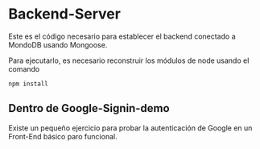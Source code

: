 # Backend-Server

Este es el código necesario para establecer el backend conectado a MondoDB usando Mongoose.

Para ejecutarlo, es necesario reconstruir los módulos de node usando el comando

```
npm install

```

## Dentro de Google-Signin-demo
Existe un pequeño ejercicio para probar la autenticación de Google en un Front-End básico paro funcional.